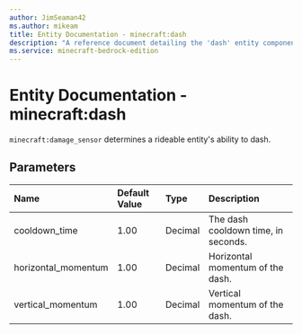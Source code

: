 ```yaml
---
author: JimSeaman42
ms.author: mikeam
title: Entity Documentation - minecraft:dash
description: "A reference document detailing the 'dash' entity component"
ms.service: minecraft-bedrock-edition
---
```


# Entity Documentation - minecraft:dash

`minecraft:damage_sensor` determines a rideable entity's ability to dash.

## Parameters

|Name |Default Value  |Type  |Description  |
|:----------|:----------|:----------|:----------|
| cooldown_time| 1.00| Decimal| The dash cooldown time, in seconds. |
| horizontal_momentum| 1.00| Decimal| Horizontal momentum of the dash. |
| vertical_momentum| 1.00| Decimal| Vertical momentum of the dash. |
